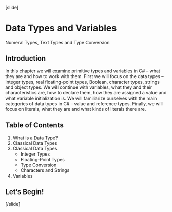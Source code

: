 [slide]
# Data Types and Variables
Numeral Types, Text Types and Type Conversion

## Introduction
In this chapter we will examine primitive types and variables in C# – what they are and how to work with them. First we will focus on the data types – integer types, real floating-point types, Boolean, character types, strings and object types. We will continue with variables, what they and their characteristics are, how to declare them, how they are assigned a value and what variable initialization is. We will familiarize ourselves with the main categories of data types in C# – value and reference types. Finally, we will focus on literals, what they are and what kinds of literals there are.

## Table of Contents

1. What is a Data Type?
2. Classical Data Types
2. Classical Data Types
    - Integer Types
    - Floating-Point Types
    - Type Conversion
    - Characters and Strings
3. Variables

## Let’s Begin!

[/slide]
